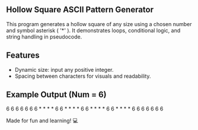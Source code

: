  ## Hollow Square ASCII Pattern Generator 

This program generates a hollow square of any size using a chosen number and symbol asterisk ( '*' ). 
It demonstrates loops, conditional logic, and string handling in pseudocode.

## Features
- Dynamic size: input any positive integer.
- Spacing between characters for visuals and readability.

## Example Output (Num = 6)
6 6 6 6 6 6
6 * * * * 6
6 * * * * 6
6 * * * * 6
6 * * * * 6
6 6 6 6 6 6

Made for fun and learning! 💻
